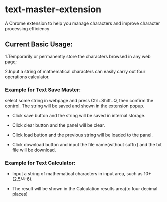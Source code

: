 # text-master-extension
A Chrome extension to help you manage characters and improve character processing efficiency

## Current Basic Usage:
1.Temporarily or permanently store the characters browsed in any web page;

2.Input a string of mathematical characters can easily carry out four operations calculator.

### Example for Text Save Master:

select some string in webpage and press Ctrl+Shift+Q, then confirm the control. The string will be saved and shown in the extension popup.

* Click save button and the string will be saved in internal storage.

* Click clear button and the panel will be clear.

* Click load button and the previous string will be loaded to the panel.

* Click download button and input the file name(without suffix) and the txt file will be download.

### Example for Text Calculator:

* Input a string of mathematical characters in input area, such as 10+(2.5/4-6).

* The result will be shown in the Calculation results area(to four decimal places)


